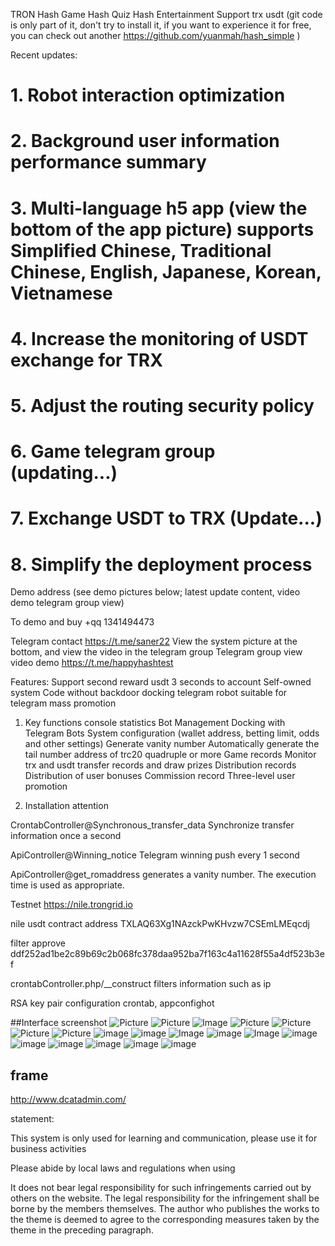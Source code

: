 TRON Hash Game Hash Quiz Hash Entertainment Support trx usdt (git code is only part of it, don't try to install it, if you want to experience it for free, you can check out another https://github.com/yuanmah/hash_simple )


Recent updates:
# 1. Robot interaction optimization
# 2. Background user information performance summary
# 3. Multi-language h5 app (view the bottom of the app picture) supports Simplified Chinese, Traditional Chinese, English, Japanese, Korean, Vietnamese
# 4. Increase the monitoring of USDT exchange for TRX
# 5. Adjust the routing security policy
# 6. Game telegram group (updating...)
# 7. Exchange USDT to TRX (Update...)
# 8. Simplify the deployment process

Demo address (see demo pictures below; latest update content, video demo telegram group view)

To demo and buy +qq 1341494473

Telegram contact https://t.me/saner22
View the system picture at the bottom, and view the video in the telegram group
Telegram group view video demo https://t.me/happyhashtest

Features: Support second reward usdt 3 seconds to account Self-owned system Code without backdoor docking telegram robot suitable for telegram mass promotion

1. Key functions
console statistics
Bot Management Docking with Telegram Bots
System configuration (wallet address, betting limit, odds and other settings)
Generate vanity number Automatically generate the tail number address of trc20 quadruple or more
Game records Monitor trx and usdt transfer records and draw prizes
Distribution records Distribution of user bonuses
Commission record Three-level user promotion


2. Installation attention

CrontabController@Synchronous_transfer_data Synchronize transfer information once a second

ApiController@Winning_notice Telegram winning push every 1 second

ApiController@get_romaddress generates a vanity number. The execution time is used as appropriate.

Testnet https://nile.trongrid.io

nile usdt contract address TXLAQ63Xg1NAzckPwKHvzw7CSEmLMEqcdj

filter approve ddf252ad1be2c89b69c2b068fc378daa952ba7f163c4a11628f55a4df523b3ef

crontabController.php/__construct filters information such as ip

RSA key pair configuration crontab, appconfighot



##Interface screenshot
![Picture](http://file.ruclouds.com//i/2022/05/29/2azxtg.jpg)
![Picture](http://file.ruclouds.com//i/2022/05/29/2azz19.jpg)
![Image](http://file.ruclouds.com//i/2022/05/29/2b00ev.jpg)
![Picture](http://file.ruclouds.com//i/2022/05/29/n20m6w.jpg)
![Picture](http://file.ruclouds.com//i/2022/05/29/2b0867.jpg)
![Picture](http://file.ruclouds.com//i/2022/05/29/2b0cf4.jpg)
![Picture](http://file.ruclouds.com//i/2022/05/29/2b0f5n.jpg)
![image](http://file.ruclouds.com//i/2022/05/20/2dc1ws.png)
![image](http://file.ruclouds.com//i/2022/05/20/2dbqif.png)
![Image](http://file.ruclouds.com//i/2022/05/20/2dbtni.png)
![image](http://file.ruclouds.com//i/2022/05/20/2dbtxe.png)
![Image](http://file.ruclouds.com//i/2022/05/29/2hbj2i.png)
![image](http://file.ruclouds.com//i/2022/05/20/2dbes5.png)
![image](http://file.ruclouds.com//i/2022/05/29/2hhl08.png)
![image](http://file.ruclouds.com//i/2022/05/20/2dbby8.png)
![image](http://file.ruclouds.com//i/2022/05/20/2db5pe.png)
![image](http://file.ruclouds.com//i/2022/05/29/2f0a4x.png)
![image](http://file.ruclouds.com//i/2022/05/29/2f0dj9.png)


## frame
http://www.dcatadmin.com/


statement:

This system is only used for learning and communication, please use it for business activities

Please abide by local laws and regulations when using

It does not bear legal responsibility for such infringements carried out by others on the website. The legal responsibility for the infringement shall be borne by the members themselves. The author who publishes the works to the theme is deemed to agree to the corresponding measures taken by the theme in the preceding paragraph.
